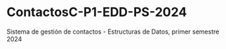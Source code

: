 # ContactosC-P1-EDD-PS-2024
Sistema de gestión de contactos - Estructuras de Datos, primer semestre 2024
